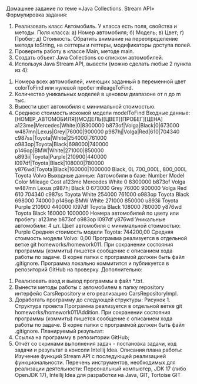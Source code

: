 Домашнее задание по теме «Java Collections. Stream API»
Формулировка задания:
1. Реализовать класс Автомобиль. У класса есть поля, свойства и
   методы.
   Поля класса:
   а) Номер автомобиля;
   б) Модель;
   в) Цвет;
   г) Пробег;
   д) Стоимость.
   Обратить внимание на переопределение метода toString, на сеттеры и
   геттеры, модификаторы доступа полей.
2. Проверить работу в классе Main, методе main.
3. Создать объект Java Collections со списком автомобилей.
4. Используя Java Stream API, вывести (можно сделать любые 2 пункта
   из 4):
1) Номера всех автомобилей, имеющих заданный в переменной цвет
   colorToFind или нулевой пробег mileageToFind.
2) Количество уникальных моделей в ценовом диапазоне от n до m тыс.
3) Вывести цвет автомобиля с минимальной стоимостью.
4) Среднюю стоимость искомой модели modelToFind
   Входные данные:
   [НОМЕР_АВТОМОБИЛЯ][МОДЕЛЬ][ЦВЕТ][ПРОБЕГ][ЦЕНА]
   a123me|Mercedes|White|0|8300000
   b873of|Volga|Black|0|673000
   w487mn|Lexus|Grey|76000|900000
   p987hj|Volga|Red|610|704340
   c987ss|Toyota|White|254000|761000
   o983op|Toyota|Black|698000|740000
   p146op|BMW|White|271000|850000
   u893ii|Toyota|Purple|210900|440000
   l097df|Toyota|Black|108000|780000
   y876wd|Toyota|Black|160000|1000000
   Black, 0L
   700_000L, 800_000L
   Toyota
   Volvo
   Выходные данные:
   Автомобили в базе:
   Number
   Model
   Color  Mileage            Cost
   a123me   Mercedes    White        0         8300000
   b873of
   Volga
   w487mn      Lexus
   p987hj
   Black        0          673000
   Grey    76000          900000
   Volga      Red      610          704340
   c987ss
   Toyota
   White   254000          761000
   o983op     Toyota    Black   698000          740000
   p146op        BMW    White   271000          850000
   u893ii
   Toyota   Purple   210900          440000
   l097df
   Toyota    Black   108000          780000
   y876wd     Toyota    Black   160000         1000000
   Номера автомобилей по цвету или пробегу: a123me b873of o983op l097df
   y876wd
   Уникальные автомобили: 4 шт.
   Цвет автомобиля с минимальной стоимостью: Purple
   Средняя стоимость модели Toyota: 744200,00
   Средняя стоимость модели Volvo: 0,00
   Программа реализуется в отдельной ветке git homeworks/homework011.
   При сохранении состояния программы (коммиты) пишется сообщение с
   описанием хода работы по задаче.
   В корне папки с программой должен быть файл .gitignore.
   Программа локально коммитится и публикуется в репозиторий GitHub на
   проверку.
   Дополнительно:
1. Реализовать ввод и вывод программы в файл *.txt.
2. Вынести методы работы с автомобилем в папку repository интерфейс
   CarsRepository и его реализацию CarsRepositoryImpl.
3. Доработать программу до следующей структуры:
   Рисунок 1. Структура проекта
   Программа
   реализуется
   в
   отдельной
   ветке
   git
   homeworks/homework011Addition. При сохранении состояния программы
   (коммиты) пишется сообщение с описанием хода работы по задаче.
   В корне папки с программой должен быть файл .gitignore.
   Планируемый результат:
1. Ссылка на программу в репозитории GitHub;
2. Отчёт со скринами выполнения задач - постановка задачи, код задачи
   и результат в консоли Intellij Idea.
   Описания плана работы:
   Изучение функций Stream API с последующей реализацией
   функциональности.
   Перечень инструментов, необходимых для реализации деятельности:
   Персональный компьютер, JDK 17 (либо OpenJDK 17), Intellij Idea для
   разработки на Java, GIT, Tortoise GIT